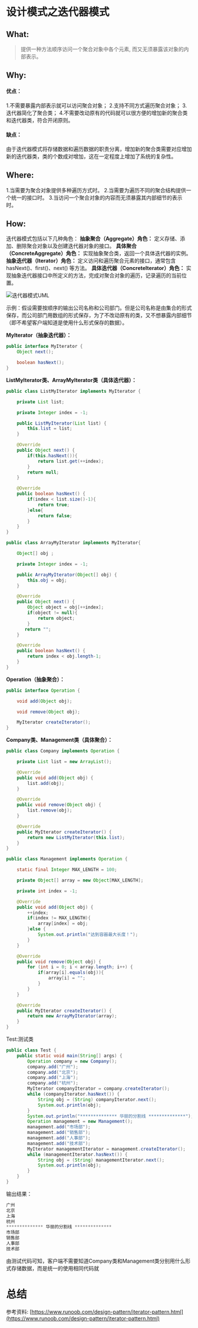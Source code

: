 # 设计模式之迭代器模式
## What:
>提供一种方法顺序访问一个聚合对象中各个元素, 而又无须暴露该对象的内部表示。



## Why:
#### 优点：
1.不需要暴露内部表示就可以访问聚合对象；
2.支持不同方式遍历聚合对象；
3.迭代器简化了聚合类；
4.不需要改动原有的代码就可以很方便的增加新的聚合类和迭代器类，符合开闭原则。

#### 缺点：
由于迭代器模式将存储数据和遍历数据的职责分离，增加新的聚合类需要对应增加新的迭代器类，类的个数成对增加，这在一定程度上增加了系统的复杂性。

## Where:
1.当需要为聚合对象提供多种遍历方式时。
2.当需要为遍历不同的聚合结构提供一个统一的接口时。
3.当访问一个聚合对象的内容而无须暴露其内部细节的表示时。

## How:

迭代器模式包括以下几种角色：
**抽象聚合（Aggregate）角色：** 定义存储、添加、删除聚合对象以及创建迭代器对象的接口。
**具体聚合（ConcreteAggregate）角色：** 实现抽象聚合类，返回一个具体迭代器的实例。
**抽象迭代器（Iterator）角色：** 定义访问和遍历聚合元素的接口，通常包含 hasNext()、first()、next() 等方法。
**具体迭代器（Concretelterator）角色：** 实现抽象迭代器接口中所定义的方法，完成对聚合对象的遍历，记录遍历的当前位置。

![迭代器模式UML](https://raw.githubusercontent.com/MuggleLee/PicGo/master/%E8%AE%BE%E8%AE%A1%E6%A8%A1%E5%BC%8F/%E8%BF%AD%E4%BB%A3%E5%99%A8%E6%A8%A1%E5%BC%8F/IteratorPattern.png)

示例：假设需要按顺序的输出公司名称和公司部门。但是公司名称是由集合的形式保存，而公司部门用数组的形式保存，为了不改动原有的类，又不想暴露内部细节（即不希望客户端知道是使用什么形式保存的数据）。

**MyIterator（抽象迭代器）：**
```java
public interface MyIterator {
    Object next();

    boolean hasNext();
}
```
**ListMyIterator类、ArrayMyIterator类（具体迭代器）：**
```java
public class ListMyIterator implements MyIterator {

    private List list;

    private Integer index = -1;

    public ListMyIterator(List list) {
        this.list = list;
    }

    @Override
    public Object next() {
        if(this.hasNext()){
            return list.get(++index);
        }
        return null;
    }

    @Override
    public boolean hasNext() {
        if(index < list.size()-1){
            return true;
        }else{
            return false;
        }
    }
}

public class ArrayMyIterator implements MyIterator{

    Object[] obj ;

    private Integer index = -1;

    public ArrayMyIterator(Object[] obj) {
        this.obj = obj;
    }

    @Override
    public Object next() {
        Object object = obj[++index];
        if(object != null){
            return object;
        }
       return "";
    }

    @Override
    public boolean hasNext() {
        return index < obj.length-1;
    }
}
```
**Operation（抽象聚合）：**
```java
public interface Operation {

    void add(Object obj);

    void remove(Object obj);

    MyIterator createIterator();
}
```

**Company类、Management类（具体聚合）：**
```java
public class Company implements Operation {

    private List list = new ArrayList();

    @Override
    public void add(Object obj) {
        list.add(obj);
    }

    @Override
    public void remove(Object obj) {
        list.remove(obj);
    }

    @Override
    public MyIterator createIterator() {
        return new ListMyIterator(this.list);
    }
}

public class Management implements Operation {

    static final Integer MAX_LENGTH = 100;

    private Object[] array = new Object[MAX_LENGTH];

    private int index = -1;

    @Override
    public void add(Object obj) {
        ++index;
        if(index != MAX_LENGTH){
            array[index] = obj;
        }else {
            System.out.println("达到容器最大长度！");
        }
    }

    @Override
    public void remove(Object obj) {
        for (int i = 0; i < array.length; i++) {
            if(array[i].equals(obj)){
                array[i] = "";
            }
        }
    }

    @Override
    public MyIterator createIterator() {
        return new ArrayMyIterator(array);
    }
}
```
Test:测试类
```java
public class Test {
    public static void main(String[] args) {
        Operation company = new Company();
        company.add("广州");
        company.add("北京");
        company.add("上海");
        company.add("杭州");
        MyIterator companyIterator = company.createIterator();
        while (companyIterator.hasNext()) {
            String obj = (String) companyIterator.next();
            System.out.println(obj);
        }
        System.out.println("************** 华丽的分割线 **************");
        Operation management = new Management();
        management.add("市场部");
        management.add("销售部");
        management.add("人事部");
        management.add("技术部");
        MyIterator managementIterator = management.createIterator();
        while (managementIterator.hasNext()) {
            String obj = (String) managementIterator.next();
            System.out.println(obj);
        }
    }
}
```
输出结果：
```java
广州
北京
上海
杭州
************** 华丽的分割线 **************
市场部
销售部
人事部
技术部
```

由测试代码可知，客户端不需要知道Company类和Management类分别用什么形式存储数据，而是统一的使用相同代码就


# 总结

参考资料:
[https://www.runoob.com/design-pattern/iterator-pattern.html](https://www.runoob.com/design-pattern/iterator-pattern.html)
